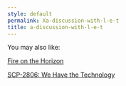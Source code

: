 ```yaml
---
style: default
permalink: Xa-discussion-with-l-e-t
title: a-discussion-with-l-e-t
---
```

You may also like:

[Fire on the Horizon](http://scp-wiki.net/fire-on-the-horizon)

[SCP-2806: We Have the Technology](http://scp-wiki.net/scp-2806)
